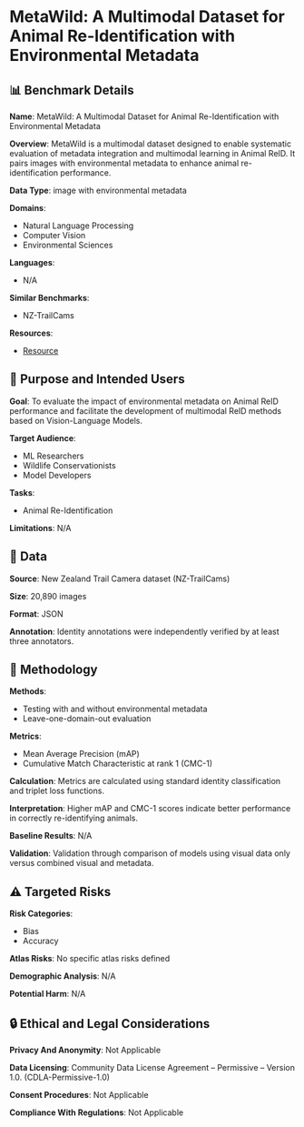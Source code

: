 # MetaWild: A Multimodal Dataset for Animal Re-Identification with Environmental Metadata

## 📊 Benchmark Details

**Name**: MetaWild: A Multimodal Dataset for Animal Re-Identification with Environmental Metadata

**Overview**: MetaWild is a multimodal dataset designed to enable systematic evaluation of metadata integration and multimodal learning in Animal ReID. It pairs images with environmental metadata to enhance animal re-identification performance.

**Data Type**: image with environmental metadata

**Domains**:
- Natural Language Processing
- Computer Vision
- Environmental Sciences

**Languages**:
- N/A

**Similar Benchmarks**:
- NZ-TrailCams

**Resources**:
- [Resource](https://jim-lyz1024.github.io/MetaWild/)

## 🎯 Purpose and Intended Users

**Goal**: To evaluate the impact of environmental metadata on Animal ReID performance and facilitate the development of multimodal ReID methods based on Vision-Language Models.

**Target Audience**:
- ML Researchers
- Wildlife Conservationists
- Model Developers

**Tasks**:
- Animal Re-Identification

**Limitations**: N/A

## 💾 Data

**Source**: New Zealand Trail Camera dataset (NZ-TrailCams)

**Size**: 20,890 images

**Format**: JSON

**Annotation**: Identity annotations were independently verified by at least three annotators.

## 🔬 Methodology

**Methods**:
- Testing with and without environmental metadata
- Leave-one-domain-out evaluation

**Metrics**:
- Mean Average Precision (mAP)
- Cumulative Match Characteristic at rank 1 (CMC-1)

**Calculation**: Metrics are calculated using standard identity classification and triplet loss functions.

**Interpretation**: Higher mAP and CMC-1 scores indicate better performance in correctly re-identifying animals.

**Baseline Results**: N/A

**Validation**: Validation through comparison of models using visual data only versus combined visual and metadata.

## ⚠️ Targeted Risks

**Risk Categories**:
- Bias
- Accuracy

**Atlas Risks**:
No specific atlas risks defined

**Demographic Analysis**: N/A

**Potential Harm**: N/A

## 🔒 Ethical and Legal Considerations

**Privacy And Anonymity**: Not Applicable

**Data Licensing**: Community Data License Agreement – Permissive – Version 1.0. (CDLA-Permissive-1.0)

**Consent Procedures**: Not Applicable

**Compliance With Regulations**: Not Applicable
